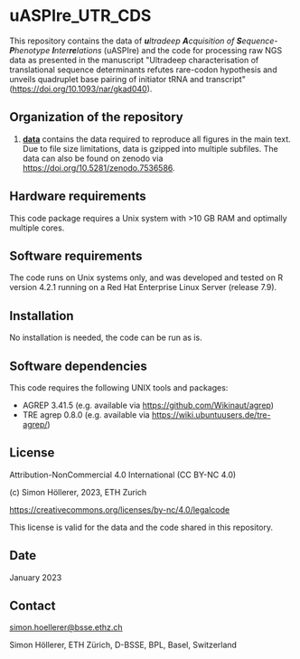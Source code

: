 # uASPIre_UTR_CDS

This repository contains the data of _**u**ltradeep **A**cquisition of **S**equence-**P**henotype **I**nter**re**lations_ (uASPIre) and the code for processing raw NGS data as presented in the manuscript "Ultradeep characterisation of translational sequence determinants refutes rare-codon hypothesis and unveils quadruplet base pairing of initiator tRNA and transcript" (https://doi.org/10.1093/nar/gkad040).


## Organization of the repository

1. [**data**](data) contains the data required to reproduce all figures in the main text. Due to file size limitations, data is gzipped into multiple subfiles. The data can also be found on zenodo via https://doi.org/10.5281/zenodo.7536586.


## Hardware requirements
This code package requires a Unix system with >10 GB RAM and optimally multiple cores.


## Software requirements
The code runs on Unix systems only, and was developed and tested on R version 4.2.1 running on a Red Hat Enterprise Linux Server (release 7.9).


## Installation
No installation is needed, the code can be run as is.


## Software dependencies
This code requires the following UNIX tools and packages:

+ AGREP 3.41.5 (e.g. available via https://github.com/Wikinaut/agrep)
+ TRE agrep 0.8.0 (e.g. available via https://wiki.ubuntuusers.de/tre-agrep/)


## License
Attribution-NonCommercial 4.0 International (CC BY-NC 4.0)

(c) Simon Höllerer, 2023, ETH Zurich

https://creativecommons.org/licenses/by-nc/4.0/legalcode

This license is valid for the data and the code shared in this repository.


## Date
January 2023

## Contact
simon.hoellerer@bsse.ethz.ch

Simon Höllerer, ETH Zürich, D-BSSE, BPL, Basel, Switzerland 
